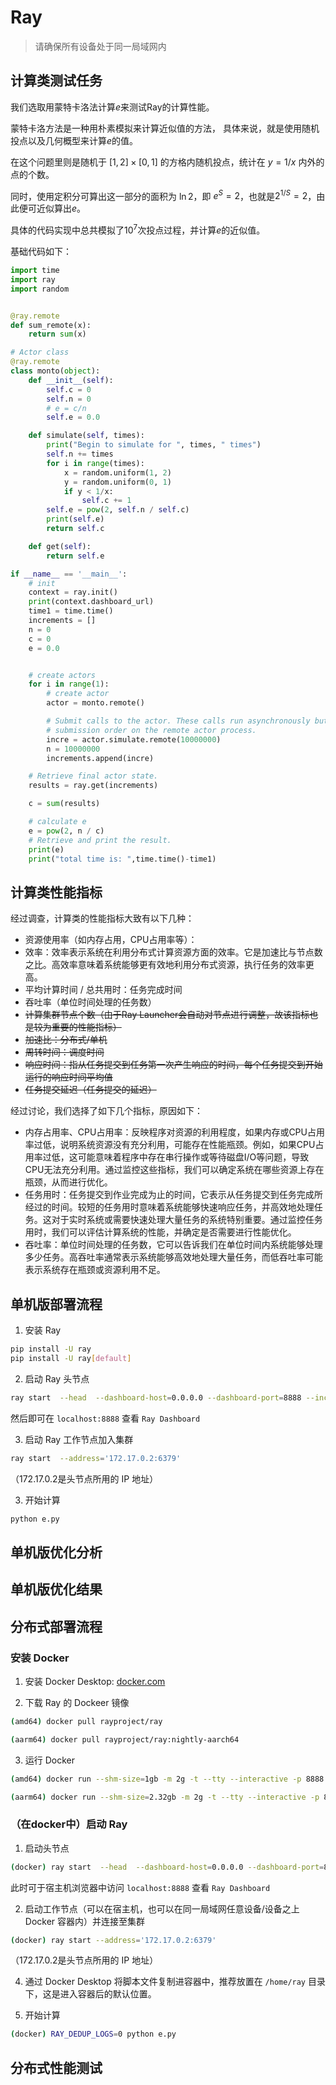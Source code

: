 # Ray
> 请确保所有设备处于同一局域网内

## 计算类测试任务
我们选取用蒙特卡洛法计算$e$来测试Ray的计算性能。

蒙特卡洛方法是一种用朴素模拟来计算近似值的方法，
具体来说，就是使用随机投点以及几何概型来计算$e$的值。

在这个问题里则是随机于 $[1, 2] \times [0,1]$ 的方格内随机投点，统计在
$y = 1/x$ 内外的点的个数。

同时，使用定积分可算出这一部分的面积为 $\ln 2$，即 $e^S = 2$，也就是$2^{1/S} = 2$，由此便可近似算出$e$。

具体的代码实现中总共模拟了$10^7$次投点过程，并计算$e$的近似值。

基础代码如下：  
```py
import time
import ray
import random


@ray.remote
def sum_remote(x):
    return sum(x)

# Actor class
@ray.remote
class monto(object):
    def __init__(self):
        self.c = 0
        self.n = 0
        # e = c/n
        self.e = 0.0

    def simulate(self, times):
        print("Begin to simulate for ", times, " times")
        self.n += times
        for i in range(times):
            x = random.uniform(1, 2)
            y = random.uniform(0, 1)
            if y < 1/x:
                self.c += 1
        self.e = pow(2, self.n / self.c)
        print(self.e)
        return self.c

    def get(self):
        return self.e

if __name__ == '__main__':
    # init
    context = ray.init()
    print(context.dashboard_url)
    time1 = time.time()
    increments = []
    n = 0
    c = 0
    e = 0.0


    # create actors
    for i in range(1):
        # create actor
        actor = monto.remote()

        # Submit calls to the actor. These calls run asynchronously but in  
        # submission order on the remote actor process.
        incre = actor.simulate.remote(10000000)
        n = 10000000
        increments.append(incre)

    # Retrieve final actor state.
    results = ray.get(increments)

    c = sum(results)

    # calculate e
    e = pow(2, n / c)
    # Retrieve and print the result.
    print(e)
    print("total time is: ",time.time()-time1)
```

## 计算类性能指标
经过调查，计算类的性能指标大致有以下几种：
* 资源使用率（如内存占用，CPU占用率等）：
* 效率：效率表示系统在利用分布式计算资源方面的效率。它是加速比与节点数之比。高效率意味着系统能够更有效地利用分布式资源，执行任务的效率更高。
* 平均计算时间 / 总共用时：任务完成时间
* 吞吐率（单位时间处理的任务数）
* ~~计算集群节点个数（由于Ray Launcher会自动对节点进行调整，故该指标也是较为重要的性能指标）~~
* ~~加速比：分布式/单机~~
* ~~周转时间：调度时间~~
* ~~响应时间：指从任务提交到任务第一次产生响应的时间，每个任务提交到开始运行的响应时间平均值~~
* ~~任务提交延迟（任务提交的延迟）~~

经过讨论，我们选择了如下几个指标，原因如下：
* 内存占用率、CPU占用率：反映程序对资源的利用程度，如果内存或CPU占用率过低，说明系统资源没有充分利用，可能存在性能瓶颈。例如，如果CPU占用率过低，这可能意味着程序中存在串行操作或等待磁盘I/O等问题，导致CPU无法充分利用。通过监控这些指标，我们可以确定系统在哪些资源上存在瓶颈，从而进行优化。
* 任务用时：任务提交到作业完成为止的时间，它表示从任务提交到任务完成所经过的时间。较短的任务用时意味着系统能够快速响应任务，并高效地处理任务。这对于实时系统或需要快速处理大量任务的系统特别重要。通过监控任务用时，我们可以评估计算系统的性能，并确定是否需要进行性能优化。
* 吞吐率：单位时间处理的任务数，它可以告诉我们在单位时间内系统能够处理多少任务。高吞吐率通常表示系统能够高效地处理大量任务，而低吞吐率可能表示系统存在瓶颈或资源利用不足。

## 单机版部署流程
1. 安装 Ray
```bash
pip install -U ray
pip install -U ray[default]
```

2. 启动 Ray 头节点
```bash
ray start  --head  --dashboard-host=0.0.0.0 --dashboard-port=8888 --include-dashboard=true
```
然后即可在 ```localhost:8888``` 查看 ```Ray Dashboard```

3. 启动 Ray 工作节点加入集群
```bash
ray start  --address='172.17.0.2:6379'
```
（172.17.0.2是头节点所用的 IP 地址）

3. 开始计算
```bash
python e.py
```

## 单机版优化分析

## 单机版优化结果

## 分布式部署流程
### 安装 Docker
1. 安装 Docker Desktop: [docker.com](https://www.docker.com/)

2. 下载 Ray 的 Dockeer 镜像

```bash
(amd64) docker pull rayproject/ray

(aarm64) docker pull rayproject/ray:nightly-aarch64
```

3. 运行 Docker

```bash
(amd64) docker run --shm-size=1gb -m 2g -t --tty --interactive -p 8888:8888 -p 6379:6379 rayproject/ray

(aarm64) docker run --shm-size=2.32gb -m 2g -t --tty --interactive -p 8888:8888 -p 6379:6379 rayproject/ray:nightly-aarch64
```

### （在docker中）启动 Ray
1. 启动头节点
```bash
(docker) ray start  --head  --dashboard-host=0.0.0.0 --dashboard-port=8888
```
此时可于宿主机浏览器中访问 `localhost:8888` 查看 ```Ray Dashboard```

2. 启动工作节点（可以在宿主机，也可以在同一局域网任意设备/设备之上 Docker 容器内）并连接至集群
```bash
(docker) ray start --address='172.17.0.2:6379'
```
（172.17.0.2是头节点所用的 IP 地址）

4. 通过 Docker Desktop 将脚本文件复制进容器中，推荐放置在 `/home/ray` 目录下，这是进入容器后的默认位置。

3. 开始计算
```bash
(docker) RAY_DEDUP_LOGS=0 python e.py
```

## 分布式性能测试
